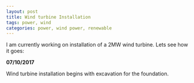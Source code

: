 ```yaml
---
layout: post
title: Wind turbine Installation 
tags: power, wind 
categories: power, wind power, renewable
---
```


I am currently working on installation of a 2MW wind turbine. Lets see how it goes:

**07/10/2017**

Wind turbine installation begins with excavation for the foundation.
